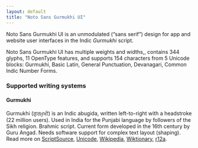 ```yaml
---
layout: default
title: "Noto Sans Gurmukhi UI"
---
```

Noto Sans Gurmukhi UI is an unmodulated (“sans serif”) design for app and website user interfaces in the Indic _Gurmukhi_ script. 

Noto Sans Gurmukhi UI has multiple weights and widths,, contains 344 glyphs, 11 OpenType features, and supports 154 characters from 5 Unicode blocks: Gurmukhi, Basic Latin, General Punctuation, Devanagari, Common Indic Number Forms.


### Supported writing systems


#### Gurmukhi

Gurmukhi (<span class='autonym'>ਗੁਰਮੁਖੀ</span>) is an Indic abugida, written left-to-right with a headstroke (22 million users). Used in India for the Punjabi language by followers of the Sikh religion. Brahmic script. Current form developed in the 16th century by Guru Angad. Needs software support for complex text layout (shaping). Read more on [ScriptSource](https://scriptsource.org/scr/Guru), [Unicode](https://www.unicode.org/versions/Unicode13.0.0/ch12.pdf#G668388), [Wikipedia](https://en.wikipedia.org/wiki/ISO_15924:Guru), [Wiktionary](https://en.wiktionary.org/wiki/Category:Gurmukhi_script), [r12a](https://r12a.github.io/scripts/links?iso=Guru).

